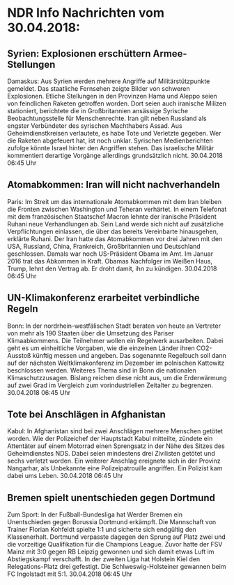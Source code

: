 # NDR Info Nachrichten vom 30.04.2018:


## Syrien: Explosionen erschüttern Armee-Stellungen
Damaskus: Aus Syrien werden mehrere Angriffe auf Militärstützpunkte gemeldet. Das staatliche Fernsehen zeigte Bilder von schweren Explosionen. Etliche Stellungen in den Provinzen Hama und Aleppo seien von feindlichen Raketen getroffen worden. Dort seien auch iranische Milizen stationiert, berichtete die in Großbritannien ansässige Syrische Beobachtungsstelle für Menschenrechte. Iran gilt neben Russland als engster Verbündeter des syrischen Machthabers Assad. Aus Geheimdienstkreisen verlautete, es habe Tote und Verletzte gegeben. Wer die Raketen abgefeuert hat, ist noch unklar. Syrischen Medienberichten zufolge könnte Israel hinter den Angriffen stehen. Das israelische Militär  kommentiert derartige Vorgänge allerdings grundsätzlich nicht. 30.04.2018 06:45 Uhr 

## Atomabkommen: Iran will nicht nachverhandeln
Paris: Im Streit um das internationale Atomabkommen mit dem Iran bleiben die Fronten zwischen Washington und Teheran verhärtet. In einem Telefonat mit dem französischen Staatschef Macron lehnte der iranische Präsident Ruhani neue Verhandlungen ab. Sein Land werde sich nicht auf zusätzliche Verpflichtungen einlassen, die über das bereits Vereinbarte hinausgehen, erklärte Ruhani. Der Iran hatte das Atomabkommen vor drei Jahren mit den USA, Russland, China, Frankreich, Großbritannien und Deutschland geschlossen. Damals war noch US-Präsident Obama im Amt. Im Januar 2016 trat das Abkommen in Kraft. Obamas Nachfolger im Weißen Haus, Trump, lehnt den Vertrag ab. Er droht damit, ihn zu kündigen. 30.04.2018 06:45 Uhr 

## UN-Klimakonferenz erarbeitet verbindliche Regeln
Bonn: In der nordrhein-westfälischen Stadt beraten von heute an Vertreter von mehr als 190 Staaten über die Umsetzung des Pariser Klimaabkommens. Die Teilnehmer wollen ein Regelwerk ausarbeiten. Dabei geht es um einheitliche Vorgaben, wie die einzelnen Länder ihren CO2-Ausstoß künftig messen und angeben. Das sogenannte Regelbuch soll dann auf der nächsten Weltklimakonferenz im Dezember im polnischen Kattowitz beschlossen werden. Weiteres Thema sind in Bonn die nationalen Klimaschutzzusagen. Bislang reichen diese nicht aus, um die Erderwärmung auf zwei Grad im Vergleich zum vorindustriellen Zeitalter zu begrenzen. 30.04.2018 06:45 Uhr 

## Tote bei Anschlägen in Afghanistan
Kabul: In Afghanistan sind bei zwei Anschlägen mehrere Menschen getötet worden. Wie der Polizeichef der Hauptstadt Kabul mitteilte, zündete ein Attentäter auf einem Motorrad einen Sprengsatz in der Nähe des Sitzes des Geheimdienstes NDS. Dabei seien mindestens drei Zivilisten getötet und sechs verletzt worden. Ein weiterer Anschlag ereignete sich in der Provinz Nangarhar, als Unbekannte eine Polizeipatrouille angriffen. Ein Polizist kam dabei ums Leben. 30.04.2018 06:45 Uhr 

## Bremen spielt unentschieden gegen Dortmund
Zum Sport: In der Fußball-Bundesliga hat Werder Bremen ein Unentschieden gegen Borussia Dortmund erkämpft. Die Mannschaft von Trainer Florian Kohfeldt spielte 1:1 und sicherte sich endgültig den Klassenerhalt. Dortmund verpasste dagegen den Sprung auf Platz zwei und die vorzeitige Qualifikation für die Champions League. Zuvor hatte der FSV Mainz mit 3:0 gegen RB Leipzig gewonnen und sich damit etwas Luft im Abstiegskampf verschafft. In der zweiten Liga hat Holstein Kiel den Relegations-Platz drei gefestigt. Die Schlweswig-Holsteiner gewannen beim FC Ingolstadt mit 5:1. 30.04.2018 06:45 Uhr 
